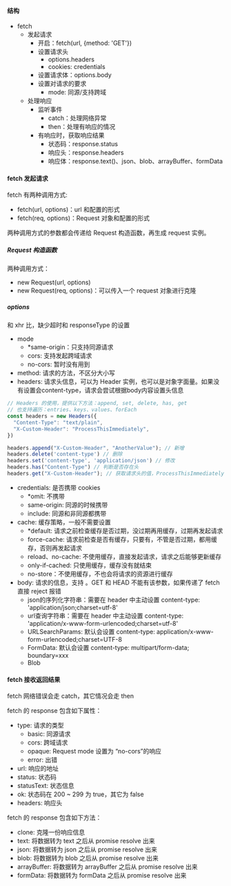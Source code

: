 #### 结构
- fetch
  - 发起请求
    - 开启：fetch(url, {method: 'GET'})
    - 设置请求头
      - options.headers
      - cookies: credentials
    - 设置请求体：options.body
    - 设置对请求的要求
      - mode: 同源/支持跨域
  - 处理响应
    - 监听事件
      - catch：处理网络异常
      - then：处理有响应的情况
    - 有响应时，获取响应结果
      - 状态码：response.status
      - 响应头：response.headers
      - 响应体：response.text()、json、blob、arrayBuffer、formData

#### fetch 发起请求
fetch 有两种调用方式:
- fetch(url, options)：url 和配置的形式
- fetch(req, options)：Request 对象和配置的形式

两种调用方式的参数都会传递给 Request 构造函数，再生成 request 实例。

##### Request 构造函数
两种调用方式：
- new Request(url, options)
- new Request(req, options)：可以传入一个 request 对象进行克隆

##### options
和 xhr 比，缺少超时和 responseType 的设置

- mode
  - *same-origin：只支持同源请求
  - cors: 支持发起跨域请求
  - no-cors: 暂时没有用到
- method: 请求的方法，不区分大小写
- headers: 请求头信息，可以为 Header 实例，也可以是对象字面量。如果没有设置会content-type，请求会尝试根据body内容设置头信息
```js
// Headers 的使用，提供以下方法：append, set, delete, has, get
// 也支持遍历：entries、keys、values、forEach
const headers = new Headers({
  "Content-Type": "text/plain",
  "X-Custom-Header": "ProcessThisImmediately",
})

headers.append("X-Custom-Header", "AnotherValue"); // 新增
headers.delete('content-type') // 删除
headers.set('content-type', 'application/json') // 修改
headers.has("Content-Type") // 判断是否存在头
headers.get("X-Custom-Header"); // 获取请求头的值，ProcessThisImmediately, AnotherValue
```
- credentials: 是否携带 cookies
  - *omit: 不携带
  - same-origin: 同源的时候携带
  - include: 同源和非同源都携带
- cache: 缓存策略，一般不需要设置
  - *default: 请求之前检查缓存是否过期，没过期再用缓存，过期再发起请求
  - force-cache: 请求前检查是否有缓存，只要有，不管是否过期，都用缓存，否则再发起请求
  - reload、no-cache: 不使用缓存，直接发起请求，请求之后能够更新缓存
  - only-if-cached: 只使用缓存，缓存没有就结束
  - no-store：不使用缓存，不也会将请求的资源进行缓存
- body: 请求的信息，支持 。GET 和 HEAD 不能有该参数，如果传递了 fetch 直接 reject 报错
  - json的序列化字符串：需要在 header 中主动设置 content-type: 'application/json;charset=utf-8'
  - url查询字符串：需要在 header 中主动设置 content-type: 'application/x-www-form-urlencoded;charset=utf-8'
  - URLSearchParams: 默认会设置 content-type: application/x-www-form-urlencoded;charset=UTF-8
  - FormData: 默认会设置 content-type: multipart/form-data; boundary=xxx
  - Blob

#### fetch 接收返回结果
fetch 网络错误会走 catch，其它情况会走 then

fetch 的 response 包含如下属性：
- type: 请求的类型
  - basic: 同源请求
  - cors: 跨域请求
  - opaque: Request mode 设置为 “no-cors”的响应
  - error: 出错
- url: 响应的地址
- status: 状态码
- statusText: 状态信息
- ok: 状态码在 200 ~ 299 为 true，其它为 false
- headers: 响应头

fetch 的 response 包含如下方法：
- clone: 克隆一份响应信息
- text: 将数据转为 text 之后从 promise resolve 出来
- json: 将数据转为 json 之后从 promise resolve 出来
- blob: 将数据转为 blob 之后从 promise resolve 出来
- arrayBuffer: 将数据转为 arrayBuffer 之后从 promise resolve 出来
- formData: 将数据转为 formData 之后从 promise resolve 出来
